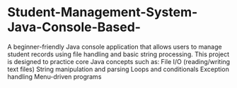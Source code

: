 # Student-Management-System-Java-Console-Based-
A beginner-friendly Java console application that allows users to manage student records using file handling and basic string processing. This project is designed to practice core Java concepts such as:  File I/O (reading/writing text files)  String manipulation and parsing  Loops and conditionals  Exception handling  Menu-driven programs
